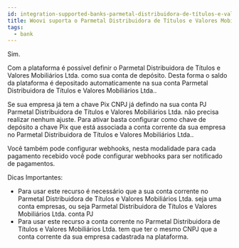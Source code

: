 ```yaml
---
id: integration-supported-banks-parmetal-distribuidora-de-títulos-e-valores-mobiliários-ltda
title: Woovi suporta o Parmetal Distribuidora de Títulos e Valores Mobiliários Ltda. ?
tags:
  - bank
---
```


Sim.

Com a plataforma é possível definir o Parmetal Distribuidora de Títulos e Valores Mobiliários Ltda. como sua conta de depósito. Desta forma o saldo da plataforma é depositado automaticamente na sua conta Parmetal Distribuidora de Títulos e Valores Mobiliários Ltda..

Se sua empresa já tem a chave Pix CNPJ já defindo na sua conta PJ Parmetal Distribuidora de Títulos e Valores Mobiliários Ltda. não precisa realizar nenhum ajuste. Para ativar basta configurar como chave de depósito a chave Pix que está associada a conta corrente da sua empresa no Parmetal Distribuidora de Títulos e Valores Mobiliários Ltda..

Você também pode configurar webhooks, nesta modalidade para cada pagamento recebido você pode configurar webhooks para ser notificado de pagamentos.

Dicas Importantes:

- Para usar este recurso é necessário que a sua conta corrente no Parmetal Distribuidora de Títulos e Valores Mobiliários Ltda. seja uma conta empresas, ou seja Parmetal Distribuidora de Títulos e Valores Mobiliários Ltda. conta PJ
- Para usar este recurso a conta corrente no Parmetal Distribuidora de Títulos e Valores Mobiliários Ltda. tem que ter o mesmo CNPJ que a conta corrente da sua empresa cadastrada na plataforma.
